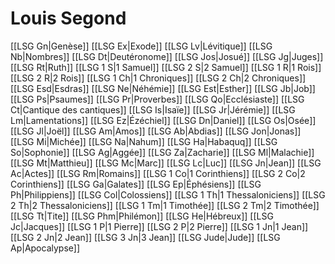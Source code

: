 # Louis Segond

[[LSG Gn|Genèse]]
[[LSG Ex|Exode]]
[[LSG Lv|Lévitique]]
[[LSG Nb|Nombres]]
[[LSG Dt|Deutéronome]]
[[LSG Jos|Josué]]
[[LSG Jg|Juges]]
[[LSG Rt|Ruth]]
[[LSG 1 S|1 Samuel]]
[[LSG 2 S|2 Samuel]]
[[LSG 1 R|1 Rois]]
[[LSG 2 R|2 Rois]]
[[LSG 1 Ch|1 Chroniques]]
[[LSG 2 Ch|2 Chroniques]]
[[LSG Esd|Esdras]]
[[LSG Ne|Néhémie]]
[[LSG Est|Esther]]
[[LSG Jb|Job]]
[[LSG Ps|Psaumes]]
[[LSG Pr|Proverbes]]
[[LSG Qo|Ecclésiaste]]
[[LSG Ct|Cantique des cantiques]]
[[LSG Is|Isaïe]]
[[LSG Jr|Jérémie]]
[[LSG Lm|Lamentations]]
[[LSG Ez|Ézéchiel]]
[[LSG Dn|Daniel]]
[[LSG Os|Osée]]
[[LSG Jl|Joël]]
[[LSG Am|Amos]]
[[LSG Ab|Abdias]]
[[LSG Jon|Jonas]]
[[LSG Mi|Michée]]
[[LSG Na|Nahum]]
[[LSG Ha|Habaquq]]
[[LSG So|Sophonie]]
[[LSG Ag|Aggée]]
[[LSG Za|Zacharie]]
[[LSG Ml|Malachie]]
[[LSG Mt|Matthieu]]
[[LSG Mc|Marc]]
[[LSG Lc|Luc]]
[[LSG Jn|Jean]]
[[LSG Ac|Actes]]
[[LSG Rm|Romains]]
[[LSG 1 Co|1 Corinthiens]]
[[LSG 2 Co|2 Corinthiens]]
[[LSG Ga|Galates]]
[[LSG Ep|Éphésiens]]
[[LSG Ph|Philippiens]]
[[LSG Col|Colossiens]]
[[LSG 1 Th|1 Thessaloniciens]]
[[LSG 2 Th|2 Thessaloniciens]]
[[LSG 1 Tm|1 Timothée]]
[[LSG 2 Tm|2 Timothée]]
[[LSG Tt|Tite]]
[[LSG Phm|Philémon]]
[[LSG He|Hébreux]]
[[LSG Jc|Jacques]]
[[LSG 1 P|1 Pierre]]
[[LSG 2 P|2 Pierre]]
[[LSG 1 Jn|1 Jean]]
[[LSG 2 Jn|2 Jean]]
[[LSG 3 Jn|3 Jean]]
[[LSG Jude|Jude]]
[[LSG Ap|Apocalypse]]
